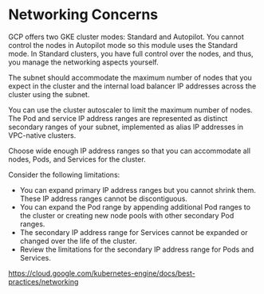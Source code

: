 # Networking Concerns
GCP offers two GKE cluster modes: Standard and Autopilot. You cannot control the nodes in Autopilot 
mode so this module uses the Standard mode. In Standard clusters, you have full control over the 
nodes, and thus, you manage the networking aspects yourself.



The subnet should accommodate the maximum number of nodes that you expect in the cluster and the 
internal load balancer IP addresses across the cluster using the subnet.

You can use the cluster autoscaler to limit the maximum number of nodes.
The Pod and service IP address ranges are represented as distinct secondary ranges of your subnet, 
implemented as alias IP addresses in VPC-native clusters.

Choose wide enough IP address ranges so that you can accommodate all nodes, Pods, and Services for 
the cluster.

Consider the following limitations:

* You can expand primary IP address ranges but you cannot shrink them. These IP address ranges cannot 
be discontiguous.
* You can expand the Pod range by appending additional Pod ranges to the cluster or creating new node 
pools with other secondary Pod ranges.
* The secondary IP address range for Services cannot be expanded or changed over the life of the 
cluster.
* Review the limitations for the secondary IP address range for Pods and Services.

https://cloud.google.com/kubernetes-engine/docs/best-practices/networking